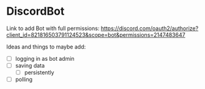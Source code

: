 # DiscordBot

Link to add Bot with full permissions:
https://discord.com/oauth2/authorize?client_id=821816503791124523&scope=bot&permissions=2147483647

Ideas and things to maybe add:
 - [ ] logging in as bot admin
 - [ ] saving data
   - [ ] persistently
 - [ ] polling